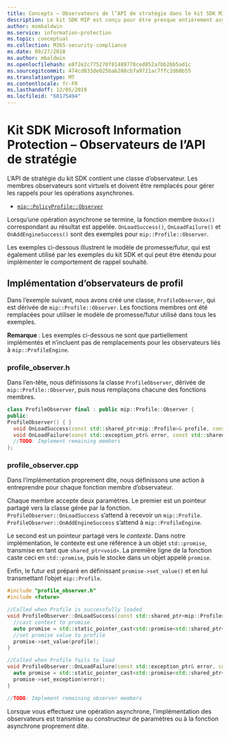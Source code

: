 ```yaml
---
title: Concepts – Observateurs de l’API de stratégie dans le kit SDK MIP
description: Le kit SDK MIP est conçu pour être presque entièrement asynchrone. Cet article vous aidera à comprendre comment des observateurs de l’API de stratégie sont implémentés et utilisés pour l’asynchronicité.
author: msmbaldwin
ms.service: information-protection
ms.topic: conceptual
ms.collection: M365-security-compliance
ms.date: 09/27/2018
ms.author: mbaldwin
ms.openlocfilehash: e8f2e2c775270f81489778ced852a7bb26b5ad1c
ms.sourcegitcommit: 474cd033de025bab280cb7a9721ac7ffc2d60b55
ms.translationtype: MT
ms.contentlocale: fr-FR
ms.lasthandoff: 12/05/2019
ms.locfileid: "60175494"
---
```

# <a name="microsoft-information-protection-sdk---policy-api-observers"></a>Kit SDK Microsoft Information Protection – Observateurs de l’API de stratégie

L’API de stratégie du kit SDK contient une classe d’observateur. Les membres observateurs sont virtuels et doivent être remplacés pour gérer les rappels pour les opérations asynchrones.

- [`mip::PolicyProfile::Observer`](reference/class_mip_policyprofile_observer.md)

Lorsqu’une opération asynchrone se termine, la fonction membre `OnXxx()` correspondant au résultat est appelée. `OnLoadSuccess()`, `OnLoadFailure()` et `OnAddEngineSuccess()` sont des exemples pour `mip::Profile::Observer`.

Les exemples ci-dessous illustrent le modèle de promesse/futur, qui est également utilisé par les exemples du kit SDK et qui peut être étendu pour implémenter le comportement de rappel souhaité. 

## <a name="profile-observer-implementation"></a>Implémentation d’observateurs de profil

Dans l’exemple suivant, nous avons créé une classe, `ProfileObserver`, qui est dérivée de `mip::Profile::Observer`. Les fonctions membres ont été remplacées pour utiliser le modèle de promesse/futur utilisé dans tous les exemples.

**Remarque** : Les exemples ci-dessous ne sont que partiellement implémentés et n’incluent pas de remplacements pour les observateurs liés à `mip::ProfileEngine`.

### <a name="profile_observerh"></a>profile_observer.h

Dans l’en-tête, nous définissons la classe `ProfileObserver`, dérivée de `mip::Profile::Observer`, puis nous remplaçons chacune des fonctions membres.

```cpp
class ProfileObserver final : public mip::Profile::Observer {
public:
ProfileObserver() { }
  void OnLoadSuccess(const std::shared_ptr<mip::Profile>& profile, const std::shared_ptr<void>& context) override;
  void OnLoadFailure(const std::exception_ptr& error, const std::shared_ptr<void>& context) override;
  //TODO: Implement remaining members
};
```

### <a name="profile_observercpp"></a>profile_observer.cpp

Dans l’implémentation proprement dite, nous définissons une action à entreprendre pour chaque fonction membre d’observateur.

Chaque membre accepte deux paramètres. Le premier est un pointeur partagé vers la classe gérée par la fonction. `ProfileObserver::OnLoadSuccess` s’attend à recevoir un `mip::Profile`. `ProfileObserver::OnAddEngineSuccess` s’attend à `mip::ProfileEngine`.

Le second est un pointeur partagé vers le *contexte*. Dans notre implémentation, le contexte est une référence à un objet `std::promise`, transmise en tant que `shared_ptr<void>`. La première ligne de la fonction caste ceci en `std::promise`, puis le stocke dans un objet appelé `promise`.

Enfin, le futur est préparé en définissant `promise->set_value()` et en lui transmettant l’objet `mip::Profile`.

```cpp
#include "profile_observer.h"
#include <future>

//Called when Profile is successfully loaded
void ProfileObserver::OnLoadSuccess(const std::shared_ptr<mip::Profile>& profile, const std::shared_ptr<void>& context) {
  //cast context to promise
  auto promise = std::static_pointer_cast<std::promise<std::shared_ptr<mip::Profile>>>(context);
  //set promise value to profile
  promise->set_value(profile);
}

//Called when Profile fails to load
void ProfileObserver::OnLoadFailure(const std::exception_ptr& error, const std::shared_ptr<void>& context) {
  auto promise = std::static_pointer_cast<std::promise<std::shared_ptr<mip::Profile>>>(context);
  promise->set_exception(error);
}

//TODO: Implement remaining observer members
```

Lorsque vous effectuez une opération asynchrone, l’implémentation des observateurs est transmise au constructeur de paramètres ou à la fonction asynchrone proprement dite. 

